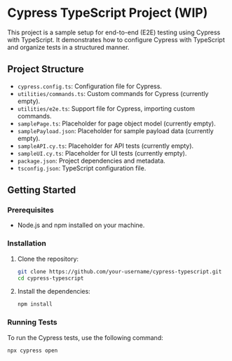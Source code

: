 # Cypress TypeScript Project (WIP)

This project is a sample setup for end-to-end (E2E) testing using Cypress with TypeScript. It demonstrates how to configure Cypress with TypeScript and organize tests in a structured manner.

## Project Structure

- `cypress.config.ts`: Configuration file for Cypress.
- `utilities/commands.ts`: Custom commands for Cypress (currently empty).
- `utilities/e2e.ts`: Support file for Cypress, importing custom commands.
- `samplePage.ts`: Placeholder for page object model (currently empty).
- `samplePayload.json`: Placeholder for sample payload data (currently empty).
- `sampleAPI.cy.ts`: Placeholder for API tests (currently empty).
- `sampleUI.cy.ts`: Placeholder for UI tests (currently empty).
- `package.json`: Project dependencies and metadata.
- `tsconfig.json`: TypeScript configuration file.

## Getting Started

### Prerequisites

- Node.js and npm installed on your machine.

### Installation

1. Clone the repository:
    ```sh
    git clone https://github.com/your-username/cypress-typescript.git
    cd cypress-typescript
    ```

2. Install the dependencies:
    ```sh
    npm install
    ```

### Running Tests

To run the Cypress tests, use the following command:
```sh
npx cypress open